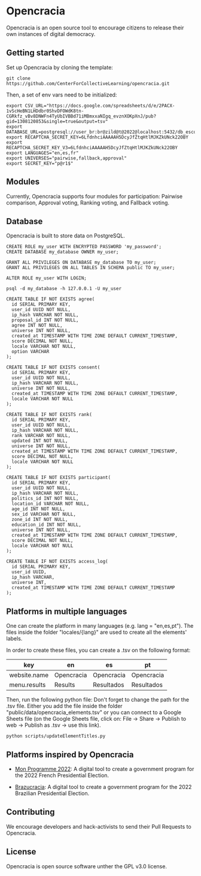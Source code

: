 # Opencracia

Opencracia is an open source tool to encourage citizens to release their own instances of digital democracy.

## Getting started

Set up Opencracia by cloning the template:
```
git clone https://github.com/CenterForCollectiveLearning/opencracia.git
```

Then, a set of env vars need to be initialized:

```
export CSV_URL="https://docs.google.com/spreadsheets/d/e/2PACX-1vScHeBN1LHDdbr0ShvDFOWdK8tn-CGRkfz_vBv8DNWFn4TyUbIVBBd71iMBmxxaNIgq_evznXOKpXnJ/pub?gid=1308120853&single=true&output=tsv"
export DATABASE_URL=postgresql://user_br:br@zild@t@2022@localhost:5432/db_escolhe_ai_2022
export RECAPTCHA_SECRET_KEY=6LfdnhciAAAAAH5DcyJfZtqHtlMJKZkUNck22OBY
export RECAPTCHA_SECRET_KEY_V3=6LfdnhciAAAAAH5DcyJfZtqHtlMJKZkUNck22OBY
export LANGUAGES="en,es,fr"
export UNIVERSES="pairwise,fallback,approval"
export SECRET_KEY="p@r1$"
```

## Modules

Currently, Opencracia supports four modules for participation: Pairwise comparison, Approval voting, Ranking voting, and Fallback voting.

## Database

Opencracia is built to store data on PostgreSQL.
```
CREATE ROLE my_user WITH ENCRYPTED PASSWORD 'my_password';
CREATE DATABASE my_database OWNER my_user;

GRANT ALL PRIVILEGES ON DATABASE my_database TO my_user;
GRANT ALL PRIVILEGES ON ALL TABLES IN SCHEMA public TO my_user;

ALTER ROLE my_user WITH LOGIN;
```

```
psql -d my_database -h 127.0.0.1 -U my_user
```

```
CREATE TABLE IF NOT EXISTS agree(
  id SERIAL PRIMARY KEY,
  user_id UUID NOT NULL,
  ip_hash VARCHAR NOT NULL,
  proposal_id INT NOT NULL,
  agree INT NOT NULL,
  universe INT NOT NULL,
  created_at TIMESTAMP WITH TIME ZONE DEFAULT CURRENT_TIMESTAMP,
  score DECIMAL NOT NULL,
  locale VARCHAR NOT NULL,
  option VARCHAR
);

CREATE TABLE IF NOT EXISTS consent(
  id SERIAL PRIMARY KEY,
  user_id UUID NOT NULL,
  ip_hash VARCHAR NOT NULL,
  universe INT NOT NULL,
  created_at TIMESTAMP WITH TIME ZONE DEFAULT CURRENT_TIMESTAMP,
  locale VARCHAR NOT NULL
);

CREATE TABLE IF NOT EXISTS rank(
  id SERIAL PRIMARY KEY,
  user_id UUID NOT NULL,
  ip_hash VARCHAR NOT NULL,
  rank VARCHAR NOT NULL,
  updated INT NOT NULL,
  universe INT NOT NULL,
  created_at TIMESTAMP WITH TIME ZONE DEFAULT CURRENT_TIMESTAMP,
  score DECIMAL NOT NULL,
  locale VARCHAR NOT NULL
);

CREATE TABLE IF NOT EXISTS participant(
  id SERIAL PRIMARY KEY,
  user_id UUID NOT NULL,
  ip_hash VARCHAR NOT NULL,
  politics_id INT NOT NULL,
  location_id VARCHAR NOT NULL,
  age_id INT NOT NULL,
  sex_id VARCHAR NOT NULL,
  zone_id INT NOT NULL,
  education_id INT NOT NULL,
  universe INT NOT NULL,
  created_at TIMESTAMP WITH TIME ZONE DEFAULT CURRENT_TIMESTAMP,
  score DECIMAL NOT NULL,
  locale VARCHAR NOT NULL
);

CREATE TABLE IF NOT EXISTS access_log(
  id SERIAL PRIMARY KEY,
  user_id UUID,
  ip_hash VARCHAR,
  universe INT,
  created_at TIMESTAMP WITH TIME ZONE DEFAULT CURRENT_TIMESTAMP
);
```

## Platforms in multiple languages

One can create the platform in many languages (e.g. lang = "en,es,pt"). The files inside the folder "locales/{lang}" are used to create all the elements' labels. 

In order to create these files, you can create a .tsv on the following format:

|       key        |        en        |        es        |        pt        |
|   ------------   |   ------------   |   ------------   |   ------------   |
|   website.name   |    Opencracia    |    Opencracia    |    Opencracia    |
|   menu.results   |    Results       |    Resultados    |    Resultados    |


Then, run the following python file:
Don't forget to change the path for the .tsv file. 
Either you add the file inside the folder "public/data/opencracia_elements.tsv"
or you can connect to a Google Sheets file (on the Google Sheets file, click on: File -> Share -> Publish to web -> Publish as .tsv -> use this link).  

```
python scripts/updateElementTitles.py 
```


## Platforms inspired by Opencracia

- [Mon Programme 2022](https://monprogramme2022.org): A digital tool to create a government program for the 2022 French Presidential Election.

- [Brazucracia](https://brazucracia.org): A digital tool to create a government program for the 2022 Brazilian Presidential Election.

## Contributing

We encourage developers and hack-activists to send their Pull Requests to Opencracia.

## License

Opencracia is open source software unther the GPL v3.0 license.